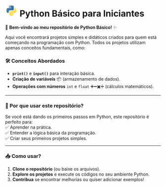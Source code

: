 # <img src="https://raw.githubusercontent.com/devicons/devicon/master/icons/python/python-original.svg" alt="python" width="40" height="40"/>  Python Básico para Iniciantes  

🌟 **Bem-vindo ao meu repositório de Python Básico!** ✨

Aqui você encontrará projetos simples e didáticos criados para quem está começando na programação com Python. Todos os projetos utilizam apenas conceitos fundamentais, como:  

### 🛠️ Conceitos Abordados  
- **`print()`** e **`input()`** para interação básica.  
- **Criação de variáveis** 📦 (armazenamento de dados).  
- **Operações com números** `int` e `float` ➕➖✖️➗ (cálculos matemáticos).  

---

### 🚀 Por que usar este repositório?  
Se você está dando os primeiros passos em Python, este repositório é perfeito para:  
✅ Aprender na prática.  
✅ Entender a lógica básica da programação.  
✅ Criar seus primeiros projetos simples.  

---

### 📥 Como usar?  
1. **Clone o repositório** (ou baixe os arquivos).  
2. **Explore os projetos** e execute os códigos no seu ambiente Python.  
3. **Contribua** se encontrar melhorias ou quiser adicionar exemplos!
